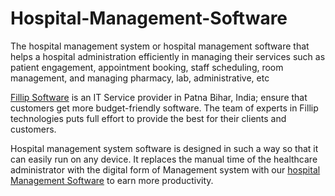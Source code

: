# Hospital-Management-Software
The hospital management system or hospital management software that helps a hospital administration efficiently in managing their services such as patient engagement, appointment booking, staff scheduling, room management, and managing pharmacy, lab, administrative, etc

<a href="https://about.me/fillipsoftware">Fillip Software</a> is an IT Service provider in Patna Bihar, India; ensure that customers get more budget-friendly software. The team of experts in Fillip technologies puts full effort to provide the best for their clients and customers.

Hospital management system software is designed in such a way so that it can easily run on any device. It replaces the manual time of the healthcare administrator with the digital form of Management system with our <a href="https://www.fillipsoftware.com/hospital-management-software">hospital Management Software</a> to earn more productivity.
